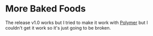 # More Baked Foods

The release v1.0 works but I tried to make it work with [Polymer](https://github.com/Patbox/polymer) but I couldn't get it work so it's just going to be broken.
